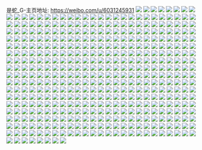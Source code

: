 是蛇_G-主页地址: https://weibo.com/u/6031245931 
![](https://wx4.sinaimg.cn/mw2000/006AauAbly1h9f43fsnpaj33402c04qq.jpg) 
![](https://wx4.sinaimg.cn/mw2000/006AauAbly1h9f43bt6o3j31sc2dshdt.jpg) 
![](https://wx4.sinaimg.cn/mw2000/006AauAbly1h9f43gujgzj32c03404qq.jpg) 
![](https://wx4.sinaimg.cn/mw2000/006AauAbly1h9f43munahj30wi1ycdrp.jpg) 
![](https://wx4.sinaimg.cn/mw2000/006AauAbly1h9f43jfzcoj31sc2dsx6p.jpg) 
![](https://wx4.sinaimg.cn/mw2000/006AauAbly1h9f43mb783j30u01hck7k.jpg) 
![](https://wx4.sinaimg.cn/mw2000/006AauAbly1h8mb0hy068j315c0svgv4.jpg) 
![](https://wx4.sinaimg.cn/mw2000/006AauAbly1h88zsf5ywbj30wi1yce81.jpg) 
![](https://wx4.sinaimg.cn/mw2000/006AauAbly1h7uph8pdx0j30wi1yctp5.jpg) 
![](https://wx4.sinaimg.cn/mw2000/006AauAbly1h7l4u8c8z1j30u01sx16m.jpg) 
![](https://wx4.sinaimg.cn/mw2000/006AauAbly1h7jqb5faobj30wi1yc1ky.jpg) 
![](https://wx4.sinaimg.cn/mw2000/006AauAbly1h7jqbmd78cj30wi1yc1ky.jpg) 
![](https://wx4.sinaimg.cn/mw2000/006AauAbly1h7jqamn33zj30wi1yc4qq.jpg) 
![](https://wx4.sinaimg.cn/mw2000/006AauAbly1h7hh1uzg5jj30u01hcth9.jpg) 
![](https://wx4.sinaimg.cn/mw2000/006AauAbly1h7dsale0pvj30wi1yc7g1.jpg) 
![](https://wx4.sinaimg.cn/mw2000/006AauAbly1h7c11wwharj31ml1x71kx.jpg) 
![](https://wx4.sinaimg.cn/mw2000/006AauAbly1h7c11zjpxsj31sc2dsnpd.jpg) 
![](https://wx4.sinaimg.cn/mw2000/006AauAbly1h7c1266araj30zk1betf2.jpg) 
![](https://wx4.sinaimg.cn/mw2000/006AauAbly1h76xgp7y1cj30hu0wggmj.jpg) 
![](https://wx4.sinaimg.cn/mw2000/006AauAbly1h76eer6gqlj30k00zk79n.jpg) 
![](https://wx4.sinaimg.cn/mw2000/006AauAbly1h76eevp27dj30ti1ghdwr.jpg) 
![](https://wx4.sinaimg.cn/mw2000/006AauAbly1h76eewarrkj30u01hcdsy.jpg) 
![](https://wx4.sinaimg.cn/mw2000/006AauAbly1h72x6lbxeaj30wi1yc1ky.jpg) 
![](https://wx4.sinaimg.cn/mw2000/006AauAbly1h72x6n5wb4j30wi1yc1ky.jpg) 
![](https://wx4.sinaimg.cn/mw2000/006AauAbly1h72x6iqtd5j30mz0evq3h.jpg) 
![](https://wx4.sinaimg.cn/mw2000/006AauAbly1h70cvv4jhdj30mr0dz443.jpg) 
![](https://wx4.sinaimg.cn/mw2000/006AauAbly1h6xpe64qb4j30wi1ycx6p.jpg) 
![](https://wx4.sinaimg.cn/mw2000/006AauAbly1h6t1rjwy5mj30zk24yhdt.jpg) 
![](https://wx4.sinaimg.cn/mw2000/006AauAbly1h6t1rkqlpxj30zk24y1kx.jpg) 
![](https://wx4.sinaimg.cn/mw2000/006AauAbly1h6s1fyek43j32c03404qq.jpg) 
![](https://wx4.sinaimg.cn/mw2000/006AauAbly1h6qokbg9swj31cx21ennj.jpg) 
![](https://wx4.sinaimg.cn/mw2000/006AauAbly1h6qok7jbvnj30wi1ycan1.jpg) 
![](https://wx4.sinaimg.cn/mw2000/006AauAbly1h6qokisz3hj31sb297b29.jpg) 
![](https://wx4.sinaimg.cn/mw2000/006AauAbly1h6qokjlkdtj314n1e0dvl.jpg) 
![](https://wx4.sinaimg.cn/mw2000/006AauAbly1h6jb1vhpf2j31sb23tb29.jpg) 
![](https://wx4.sinaimg.cn/mw2000/006AauAbly1h6jb1yt9qlj31s71k2x56.jpg) 
![](https://wx4.sinaimg.cn/mw2000/006AauAbly1h6jb24lrxqj313u0tutb5.jpg) 
![](https://wx4.sinaimg.cn/mw2000/006AauAbly1h6jb26capqj30u00u03zc.jpg) 
![](https://wx4.sinaimg.cn/mw2000/006AauAbly1h6hfqr3jxej32c0340e83.jpg) 
![](https://wx4.sinaimg.cn/mw2000/006AauAbly1h6fy24inmaj30qi1lzgsa.jpg) 
![](https://wx4.sinaimg.cn/mw2000/006AauAbly1h6fy25ss5oj30qk1eitg1.jpg) 
![](https://wx4.sinaimg.cn/mw2000/006AauAbly1h6fy2718bhj30qd1m63zn.jpg) 
![](https://wx4.sinaimg.cn/mw2000/006AauAbly1h6fy284vvqj30p214zabd.jpg) 
![](https://wx4.sinaimg.cn/mw2000/006AauAbly1h6cdwlv4yaj32d81qnkjl.jpg) 
![](https://wx4.sinaimg.cn/mw2000/006AauAbly1h6b53g7ahpj31t22zbnpd.jpg) 
![](https://wx4.sinaimg.cn/mw2000/006AauAbly1h6b53nogd0j31vg31jhdt.jpg) 
![](https://wx4.sinaimg.cn/mw2000/006AauAbly1h6ahf8xkcxj31cb1k2k96.jpg) 
![](https://wx4.sinaimg.cn/mw2000/006AauAbly1h6ahfafzlyj32c0340x6p.jpg) 
![](https://wx4.sinaimg.cn/mw2000/006AauAbly1h6ahfbpihej30wi1ycjso.jpg) 
![](https://wx4.sinaimg.cn/mw2000/006AauAbly1h6ahfctdfvj30wi1yc400.jpg) 
![](https://wx4.sinaimg.cn/mw2000/006AauAbly1h6ahfg47qdj30wi1ychc1.jpg) 
![](https://wx4.sinaimg.cn/mw2000/006AauAbly1h6ahfdqcz2j32ap33zhdt.jpg) 
![](https://wx4.sinaimg.cn/mw2000/006AauAbly1h65wqgrh9lj32bx32pnpd.jpg) 
![](https://wx4.sinaimg.cn/mw2000/006AauAbly1h63zq4hmpzj32c03407wi.jpg) 
![](https://wx4.sinaimg.cn/mw2000/006AauAbly1h63zq54oykj30tm1am78n.jpg) 
![](https://wx4.sinaimg.cn/mw2000/006AauAbly1h63zq5daylj30gs0ny77d.jpg) 
![](https://wx4.sinaimg.cn/mw2000/006AauAbly1h632sbxqmhj32c03401kz.jpg) 
![](https://wx4.sinaimg.cn/mw2000/006AauAbly1h632scqg0tj30wi1ycn2f.jpg) 
![](https://wx4.sinaimg.cn/mw2000/006AauAbly1h62crp0473j30wi1k8qkl.jpg) 
![](https://wx4.sinaimg.cn/mw2000/006AauAbly1h62crocucgj30wi1ihh1i.jpg) 
![](https://wx4.sinaimg.cn/mw2000/006AauAbly1h62crpgh5aj30wh1gkk78.jpg) 
![](https://wx4.sinaimg.cn/mw2000/006AauAbly1h5snse8qa8j30tz0qdgnq.jpg) 
![](https://wx4.sinaimg.cn/mw2000/006AauAbly1h5snsj0oulj30tu13uaff.jpg) 
![](https://wx4.sinaimg.cn/mw2000/006AauAbly1h5snsmopotj32c0340b2a.jpg) 
![](https://wx4.sinaimg.cn/mw2000/006AauAbly1h5nztvurm2j31yc0winpd.jpg) 
![](https://wx4.sinaimg.cn/mw2000/006AauAbly1h5mos43divj31sx0u07mn.jpg) 
![](https://wx4.sinaimg.cn/mw2000/006AauAbly1h5lrit9bx8j32c0340x6q.jpg) 
![](https://wx4.sinaimg.cn/mw2000/006AauAbly1h5lpr8oaylj328h2vqnpd.jpg) 
![](https://wx4.sinaimg.cn/mw2000/006AauAbly1h5jbbzkcu0j30wi1ycat4.jpg) 
![](https://wx4.sinaimg.cn/mw2000/006AauAbly1h5iad3pkh8j30iv0o1jwf.jpg) 
![](https://wx4.sinaimg.cn/mw2000/006AauAbly1h5iad1ikzlj31f90suwq4.jpg) 
![](https://wx4.sinaimg.cn/mw2000/006AauAbly1h5iad4gxbqj30tj16c188.jpg) 
![](https://wx4.sinaimg.cn/mw2000/006AauAbly1h5iad4pj5mj30wi0witcd.jpg) 
![](https://wx4.sinaimg.cn/mw2000/006AauAbly1h5iad59m7hj30px0sjtif.jpg) 
![](https://wx4.sinaimg.cn/mw2000/006AauAbly1h5i7fc0sghj30u01sx4gt.jpg) 
![](https://wx4.sinaimg.cn/mw2000/006AauAbly1h5i7dtodsbj30wi1yc4qq.jpg) 
![](https://wx4.sinaimg.cn/mw2000/006AauAbly1h5fqopfifjj32801o0qv5.jpg) 
![](https://wx4.sinaimg.cn/mw2000/006AauAbly1h5fqozie3bj33402c0hdu.jpg) 
![](https://wx4.sinaimg.cn/mw2000/006AauAbly1h5fqp0gcjej33402c0hdt.jpg) 
![](https://wx4.sinaimg.cn/mw2000/006AauAbly1h54o3rhy2zj30wi1ycu0x.jpg) 
![](https://wx4.sinaimg.cn/mw2000/006AauAbly1h54o4g2yzxj30wi1ycnpd.jpg) 
![](https://wx4.sinaimg.cn/mw2000/006AauAbly1h54o4hmv0rj30wi1ycnpd.jpg) 
![](https://wx4.sinaimg.cn/mw2000/006AauAbly1h54o55a6uwj30wi1ycx6p.jpg) 
![](https://wx4.sinaimg.cn/mw2000/006AauAbly1h4zr20t4eaj30tu0mpals.jpg) 
![](https://wx4.sinaimg.cn/mw2000/006AauAbly1h4zr20dk3sj30tj12oqil.jpg) 
![](https://wx4.sinaimg.cn/mw2000/006AauAbly1h4xein1dw2j30wi1ycqv5.jpg) 
![](https://wx4.sinaimg.cn/mw2000/006AauAbly1h4v2f5qlydj33402c0kjo.jpg) 
![](https://wx4.sinaimg.cn/mw2000/006AauAbly1h4v2f6tktvj32c03401ky.jpg) 
![](https://wx4.sinaimg.cn/mw2000/006AauAbly1h4v2f4eb66j32c034hqv6.jpg) 
![](https://wx4.sinaimg.cn/mw2000/006AauAbly1h4v2f7s3w1j326j2rnqv5.jpg) 
![](https://wx4.sinaimg.cn/mw2000/006AauAbly1h4v2f8ej6uj32c0340x6p.jpg) 
![](https://wx4.sinaimg.cn/mw2000/006AauAbly1h4v2fa3fwlj32c0340e82.jpg) 
![](https://wx4.sinaimg.cn/mw2000/006AauAbly1h4v2fbe6fmj30wi1l1h9o.jpg) 
![](https://wx4.sinaimg.cn/mw2000/006AauAbly1h4v2f995ooj31y32ikqv5.jpg) 
![](https://wx4.sinaimg.cn/mw2000/006AauAbly1h4v2fc2851j30wi1la1g0.jpg) 
![](https://wx4.sinaimg.cn/mw2000/006AauAbly1h4tw7q5q2yj33402c0tv5.jpg) 
![](https://wx4.sinaimg.cn/mw2000/006AauAbly1h4tw7qy99dj33402c0hdt.jpg) 
![](https://wx4.sinaimg.cn/mw2000/006AauAbly1h4tpmds1qmj30to08ita7.jpg) 
![](https://wx4.sinaimg.cn/mw2000/006AauAbly1h4tpmdxzaej30u01sxwhf.jpg) 
![](https://wx4.sinaimg.cn/mw2000/006AauAbly1h4tc4ykjjjj30m80qlta9.jpg) 
![](https://wx4.sinaimg.cn/mw2000/006AauAbly1h4tc4yyn4vj31rn2s97wh.jpg) 
![](https://wx4.sinaimg.cn/mw2000/006AauAbly1h4tc4xzk28j31ql1hrkhw.jpg) 
![](https://wx4.sinaimg.cn/mw2000/006AauAbly1h4sb9x3noij30u01hc48o.jpg) 
![](https://wx4.sinaimg.cn/mw2000/006AauAbly1h4s36ggczlj33402c0u0y.jpg) 
![](https://wx4.sinaimg.cn/mw2000/006AauAbly1h4s36dhy6aj30hs0so79b.jpg) 
![](https://wx4.sinaimg.cn/mw2000/006AauAbly1h4qz7fztzzj30u0140122.jpg) 
![](https://wx4.sinaimg.cn/mw2000/006AauAbly1h4qz7gd8zvj31be0zkwqt.jpg) 
![](https://wx4.sinaimg.cn/mw2000/006AauAbly1h4qda7hi2rj32nx29f1ky.jpg) 
![](https://wx4.sinaimg.cn/mw2000/006AauAbly1h4qda6wbdij31my2oh4qq.jpg) 
![](https://wx4.sinaimg.cn/mw2000/006AauAbly1h4qda8f40ej32nr23qx6p.jpg) 
![](https://wx4.sinaimg.cn/mw2000/006AauAbly1h4qdaqqexwj32072l8hdv.jpg) 
![](https://wx4.sinaimg.cn/mw2000/006AauAbly1h4qdarurspj31sc2dsnpd.jpg) 
![](https://wx4.sinaimg.cn/mw2000/006AauAbly1h4o9mrvxdjj30tx0kztes.jpg) 
![](https://wx4.sinaimg.cn/mw2000/006AauAbly1h4o9mrhegbj30tj1l4keq.jpg) 
![](https://wx4.sinaimg.cn/mw2000/006AauAbly1h4o9mse33kj30tu1lf7rz.jpg) 
![](https://wx4.sinaimg.cn/mw2000/006AauAbly1h4o9mt5f8lj30tw16i1c1.jpg) 
![](https://wx4.sinaimg.cn/mw2000/006AauAbly1h4o9mtpewbj30u00rb7hg.jpg) 
![](https://wx4.sinaimg.cn/mw2000/006AauAbly1h4o8s75lxjj30v00sfk22.jpg) 
![](https://wx4.sinaimg.cn/mw2000/006AauAbly1h4o4mbgmmkj33402c07wi.jpg) 
![](https://wx4.sinaimg.cn/mw2000/006AauAbly1h4o4mce57yj33402c0x6p.jpg) 
![](https://wx4.sinaimg.cn/mw2000/006AauAbly1h4o4mk2rdrj30wi1yc4qp.jpg) 
![](https://wx4.sinaimg.cn/mw2000/006AauAbly1h4o4mlm11yj30u01hcn9a.jpg) 
![](https://wx4.sinaimg.cn/mw2000/006AauAbly1h4o4mlertwj30u01hcncf.jpg) 
![](https://wx4.sinaimg.cn/mw2000/006AauAbly1h4o4mlu43kj30u01hck38.jpg) 
![](https://wx4.sinaimg.cn/mw2000/006AauAbly1h4lkvtfi9lj30wi1yc4qp.jpg) 
![](https://wx4.sinaimg.cn/mw2000/006AauAbly1h4lab3h9oqj30wi1ycqv5.jpg) 
![](https://wx4.sinaimg.cn/mw2000/006AauAbly1h4kq6ceiz8j30tj10r4dk.jpg) 
![](https://wx4.sinaimg.cn/mw2000/006AauAbly1h4knknqu53j30wi0q0q9u.jpg) 
![](https://wx4.sinaimg.cn/mw2000/006AauAbly1h4knkn7r53j30wi1yc7vu.jpg) 
![](https://wx4.sinaimg.cn/mw2000/006AauAbly1h4hz2zwsgmj30wi1ycx6p.jpg) 
![](https://wx4.sinaimg.cn/mw2000/006AauAbly1h4hz315g6xj30wi1ycx6p.jpg) 
![](https://wx4.sinaimg.cn/mw2000/006AauAbly1h4gpm8ygm0j32c0340qv6.jpg) 
![](https://wx4.sinaimg.cn/mw2000/006AauAbly1h4fuof9dbdj31hl147gzw.jpg) 
![](https://wx4.sinaimg.cn/mw2000/006AauAbly1h4fuoh0hp8j32c0340e82.jpg) 
![](https://wx4.sinaimg.cn/mw2000/006AauAbly1h4fuoilwzuj32c0340e82.jpg) 
![](https://wx4.sinaimg.cn/mw2000/006AauAbly1h4fuofm3duj30zk0zkqfx.jpg) 
![](https://wx4.sinaimg.cn/mw2000/006AauAbly1h4fjltol6fj30zk0k07be.jpg) 
![](https://wx4.sinaimg.cn/mw2000/006AauAbly1h4fjlqa54zj33402c0kjl.jpg) 
![](https://wx4.sinaimg.cn/mw2000/006AauAbly1h4fjlz531rj31hc0u04jo.jpg) 
![](https://wx4.sinaimg.cn/mw2000/006AauAbly1h4dkpr63wdj30k00zkn57.jpg) 
![](https://wx4.sinaimg.cn/mw2000/006AauAbly1h4cfd3ko9jj30mi0ra78u.jpg) 
![](https://wx4.sinaimg.cn/mw2000/006AauAbly1h4cfd1z7xyj30zs1c47gy.jpg) 
![](https://wx4.sinaimg.cn/mw2000/006AauAbly1h4ab7xz20zj32c03401ky.jpg) 
![](https://wx4.sinaimg.cn/mw2000/006AauAbly1h4ab7zc267j30wi1ych13.jpg) 
![](https://wx4.sinaimg.cn/mw2000/006AauAbly1h4ab7wiufyj32c0340kjm.jpg) 
![](https://wx4.sinaimg.cn/mw2000/006AauAbly1h4ab80cpw1j32c03401ky.jpg) 
![](https://wx4.sinaimg.cn/mw2000/006AauAbly1h4ab84z6bij33402c0qv5.jpg) 
![](https://wx4.sinaimg.cn/mw2000/006AauAbly1h491gks9g8j32c0340npg.jpg) 
![](https://wx4.sinaimg.cn/mw2000/006AauAbly1h491gckialj32c0340e81.jpg) 
![](https://wx4.sinaimg.cn/mw2000/006AauAbly1h491gsfsnyj31x12mzb2a.jpg) 
![](https://wx4.sinaimg.cn/mw2000/006AauAbly1h491glwbumj32ax32s7wi.jpg) 
![](https://wx4.sinaimg.cn/mw2000/006AauAbly1h491h51omnj33402bv7wj.jpg) 
![](https://wx4.sinaimg.cn/mw2000/006AauAbly1h491go1g0cj32c03401kz.jpg) 
![](https://wx4.sinaimg.cn/mw2000/006AauAbly1h491gdc9s1j30ts0gp79n.jpg) 
![](https://wx4.sinaimg.cn/mw2000/006AauAbly1h491gbqtx5j31o0280e81.jpg) 
![](https://wx4.sinaimg.cn/mw2000/006AauAbly1h491gtsa9tj32c0340kjl.jpg) 
![](https://wx4.sinaimg.cn/mw2000/006AauAbly1h491gmrcvej31sc2ds7wh.jpg) 
![](https://wx4.sinaimg.cn/mw2000/006AauAbly1h491h088snj31o02801ky.jpg) 
![](https://wx4.sinaimg.cn/mw2000/006AauAbly1h491h28g0vj31o0280npe.jpg) 
![](https://wx4.sinaimg.cn/mw2000/006AauAbly1h46ssxhlymj30v71vj418.jpg) 
![](https://wx4.sinaimg.cn/mw2000/006AauAbly1h439frulj3j31sc2dsx6p.jpg) 
![](https://wx4.sinaimg.cn/mw2000/006AauAbly1h3z1dtyfdkj30tu0uhjwn.jpg) 
![](https://wx4.sinaimg.cn/mw2000/006AauAbly1h3yuiblc2qj30zk1c2gzn.jpg) 
![](https://wx4.sinaimg.cn/mw2000/006AauAbly1h3yuiazghuj31xf2q0kjm.jpg) 
![](https://wx4.sinaimg.cn/mw2000/006AauAbly1h3yuic22f7j30zk1be4db.jpg) 
![](https://wx4.sinaimg.cn/mw2000/006AauAbly1h3yuifm3x9j31o0280kjl.jpg) 
![](https://wx4.sinaimg.cn/mw2000/006AauAbly1h3yuicgbo3j30sq17mdqt.jpg) 
![](https://wx4.sinaimg.cn/mw2000/006AauAbly1h3yuidfvhjj30pi0vv11o.jpg) 
![](https://wx4.sinaimg.cn/mw2000/006AauAbly1h3yuid2n0zj32801o0u0x.jpg) 
![](https://wx4.sinaimg.cn/mw2000/006AauAbly1h3yuig89oxj31o0280kjl.jpg) 
![](https://wx4.sinaimg.cn/mw2000/006AauAbly1h3yuieqjq8j31o0280x6p.jpg) 
![](https://wx4.sinaimg.cn/mw2000/006AauAbly1h3oojqx8kyj30u012xqe1.jpg) 
![](https://wx4.sinaimg.cn/mw2000/006AauAbly1h3n6xqytsbj32c03407wh.jpg) 
![](https://wx4.sinaimg.cn/mw2000/006AauAbly1h3n6xscohjj30jt0tpaga.jpg) 
![](https://wx4.sinaimg.cn/mw2000/006AauAbly1h3jg0xnlznj30wi1ycqix.jpg) 
![](https://wx4.sinaimg.cn/mw2000/006AauAbly1h3jg17tekxj30wi1ycnpd.jpg) 
![](https://wx4.sinaimg.cn/mw2000/006AauAbly1h3dwxi2i4cj30t81fqdyy.jpg) 
![](https://wx4.sinaimg.cn/mw2000/006AauAbly1h3dwxihtb3j30n90x3439.jpg) 
![](https://wx4.sinaimg.cn/mw2000/006AauAbly1h3dwxful9uj30mf0qw477.jpg) 
![](https://wx4.sinaimg.cn/mw2000/006AauAbly1h2yz54qll3j31o0280e82.jpg) 
![](https://wx4.sinaimg.cn/mw2000/006AauAbly1h2tsndm0a6j31yc0wib29.jpg) 
![](https://wx4.sinaimg.cn/mw2000/006AauAbly1h2tsnwfcqpj31yc0wi4qp.jpg) 
![](https://wx4.sinaimg.cn/mw2000/006AauAbly1h2tsnxgmk0j310b0fuq9u.jpg) 
![](https://wx4.sinaimg.cn/mw2000/006AauAbly1h29ml1i2yaj30mi0u042m.jpg) 
![](https://wx4.sinaimg.cn/mw2000/006AauAbly1h29ml0ydvhj32801o04qp.jpg) 
![](https://wx4.sinaimg.cn/mw2000/006AauAbly1h29mohcri0j30ph0zg7d6.jpg) 
![](https://wx4.sinaimg.cn/mw2000/006AauAbly1h29mogn9xsj31o02801kx.jpg) 
![](https://wx4.sinaimg.cn/mw2000/006AauAbly1h25e5ra1aij31kw2dchdt.jpg) 
![](https://wx4.sinaimg.cn/mw2000/006AauAbly1h25e5ps9tdj31kw2dce81.jpg) 
![](https://wx4.sinaimg.cn/mw2000/006AauAbly1h25e6dx6rnj32dc1kwe81.jpg) 
![](https://wx4.sinaimg.cn/mw2000/006AauAbly1h1n6whj9nyj30wi0len69.jpg) 
![](https://wx4.sinaimg.cn/mw2000/006AauAbly1h1n6wgu6sjj322o3404qr.jpg) 
![](https://wx4.sinaimg.cn/mw2000/006AauAbly1h1n6w7r49lj30wi0lrjze.jpg) 
![](https://wx4.sinaimg.cn/mw2000/006AauAbly1h1n6wr3bqdj334022o4qr.jpg) 
![](https://wx4.sinaimg.cn/mw2000/006AauAbly1h1n6xjllxgj334022oe82.jpg) 
![](https://wx4.sinaimg.cn/mw2000/006AauAbly1h1n6xcnpt3j334022ob2b.jpg) 
![](https://wx4.sinaimg.cn/mw2000/006AauAbly1h1n6xs8cuxj322o340x6q.jpg) 
![](https://wx4.sinaimg.cn/mw2000/006AauAbly1h1n6x3di2tj334022o1l0.jpg) 
![](https://wx4.sinaimg.cn/mw2000/006AauAbly1h1n6wigulbj30wi0ly7eb.jpg) 
![](https://wx4.sinaimg.cn/mw2000/006AauAbly1h18ch36k75j33402c0qv6.jpg) 
![](https://wx4.sinaimg.cn/mw2000/006AauAbly1h18chapswyj33402c0qv6.jpg) 
![](https://wx4.sinaimg.cn/mw2000/006AauAbly1h18chfmz0lj33402c0kjm.jpg) 
![](https://wx4.sinaimg.cn/mw2000/006AauAbly1h18cgxf6xnj33402c01kz.jpg) 
![](https://wx4.sinaimg.cn/mw2000/006AauAbly1h18cibgvf9j32c0340kjm.jpg) 
![](https://wx4.sinaimg.cn/mw2000/006AauAbly1h18chxtjvbj33402c0npe.jpg) 
![](https://wx4.sinaimg.cn/mw2000/006AauAbly1h18chrqdixj32c0340npe.jpg) 
![](https://wx4.sinaimg.cn/mw2000/006AauAbly1h18chm5y8mj33402c0npe.jpg) 
![](https://wx4.sinaimg.cn/mw2000/006AauAbly1h18ci5g66xj33402c0b2b.jpg) 
![](https://wx4.sinaimg.cn/mw2000/006AauAbly1h12nv1crwbj30tw0o1q9z.jpg) 
![](https://wx4.sinaimg.cn/mw2000/006AauAbly1h11itd6vnyj33402c0qv6.jpg) 
![](https://wx4.sinaimg.cn/mw2000/006AauAbly1h11iteqoi2j33402c0kjm.jpg) 
![](https://wx4.sinaimg.cn/mw2000/006AauAbly1h10xlu4sx3j30u01hcans.jpg) 
![](https://wx4.sinaimg.cn/mw2000/006AauAbly1h0v73cykh7j31o0280npd.jpg) 
![](https://wx4.sinaimg.cn/mw2000/006AauAbly1h0v73f0pq0j31o0280npd.jpg) 
![](https://wx4.sinaimg.cn/mw2000/006AauAbly1h0v73dqrt9j31o0280hdt.jpg) 
![](https://wx4.sinaimg.cn/mw2000/006AauAbly1h0v73fwwv3j31o02804qq.jpg) 
![](https://wx4.sinaimg.cn/mw2000/006AauAbly1h0v73gvpzlj31o02801ky.jpg) 
![](https://wx4.sinaimg.cn/mw2000/006AauAbly1h0v73hwjykj31o02804qq.jpg) 
![](https://wx4.sinaimg.cn/mw2000/006AauAbly1h0tg73fltij31sc2ds4qq.jpg) 
![](https://wx4.sinaimg.cn/mw2000/006AauAbly1h0tg6ssyqrj32c0340e81.jpg) 
![](https://wx4.sinaimg.cn/mw2000/006AauAbly1h0tg66113vj33402c0b2b.jpg) 
![](https://wx4.sinaimg.cn/mw2000/006AauAbly1h0tg6w9us3j32yh29o1ky.jpg) 
![](https://wx4.sinaimg.cn/mw2000/006AauAbly1h0tg700yzwj32c03401ky.jpg) 
![](https://wx4.sinaimg.cn/mw2000/006AauAbly1h0tg60kxs5j32c03404qq.jpg) 
![](https://wx4.sinaimg.cn/mw2000/006AauAbly1h0tg74kfucj31hc0u0dpq.jpg) 
![](https://wx4.sinaimg.cn/mw2000/006AauAbly1h0psp23cffj30u0140ahp.jpg) 
![](https://wx4.sinaimg.cn/mw2000/006AauAbly1h0psp452hjj30u0140n5s.jpg) 
![](https://wx4.sinaimg.cn/mw2000/006AauAbly1h0psp2qnb4j313u0tu0yl.jpg) 
![](https://wx4.sinaimg.cn/mw2000/006AauAbly1h0psp4ubv6j30mi0u0wh8.jpg) 
![](https://wx4.sinaimg.cn/mw2000/006AauAbly1h0pspjo206j30u0140td8.jpg) 
![](https://wx4.sinaimg.cn/mw2000/006AauAbly1h0ine6gsx8j30u01sy0vz.jpg) 
![](https://wx4.sinaimg.cn/mw2000/006AauAbly1h0ine3vgdrj30u01sygpx.jpg) 
![](https://wx4.sinaimg.cn/mw2000/006AauAbly1h0goatuj0oj30u0140al7.jpg) 
![](https://wx4.sinaimg.cn/mw2000/006AauAbly1h0goax9yuwj30sx0vpdr5.jpg) 
![](https://wx4.sinaimg.cn/mw2000/006AauAbly1h0goassqoaj30jo0qs0wm.jpg) 
![](https://wx4.sinaimg.cn/mw2000/006AauAbly1h0goaxkqyfj30ay0keaav.jpg) 
![](https://wx4.sinaimg.cn/mw2000/006AauAbly1h0goau7jdvj30u014vaf3.jpg) 
![](https://wx4.sinaimg.cn/mw2000/006AauAbly1h0fgtmge17j30u01syq75.jpg) 
![](https://wx4.sinaimg.cn/mw2000/006AauAbly1h0eewc98bpj30u01sy78m.jpg) 
![](https://wx4.sinaimg.cn/mw2000/006AauAbly1h0eewkxb5qj30u0140te2.jpg) 
![](https://wx4.sinaimg.cn/mw2000/006AauAbly1h0d39fzaezj30u01sydjt.jpg) 
![](https://wx4.sinaimg.cn/mw2000/006AauAbly1h0c6nfhimzj30u01sytft.jpg) 
![](https://wx4.sinaimg.cn/mw2000/006AauAbly1h04s9pa2fqj31270u04bt.jpg) 
![](https://wx4.sinaimg.cn/mw2000/006AauAbly1h04s9pn57oj30u0140dkr.jpg) 
![](https://wx4.sinaimg.cn/mw2000/006AauAbly1h04s9nskcmj313r0u0tmq.jpg) 
![](https://wx4.sinaimg.cn/mw2000/006AauAbly1gzreotnoqmj30bm09hmxk.jpg) 
![](https://wx4.sinaimg.cn/mw2000/006AauAbly1gzreouxhe1j30u01sxaex.jpg) 
![](https://wx4.sinaimg.cn/mw2000/006AauAbly1gzreottp3xj30cq09pjrw.jpg) 
![](https://wx4.sinaimg.cn/mw2000/006AauAbly1gznpl2u8g4j30u01sx43y.jpg) 
![](https://wx4.sinaimg.cn/mw2000/006AauAbly1gzm5us1nlij30u01sxdl6.jpg) 
![](https://wx4.sinaimg.cn/mw2000/006AauAbly1gzm5uswpnzj30u01sx44p.jpg) 
![](https://wx4.sinaimg.cn/mw2000/006AauAbly1gyw40urly9j31f12ip1kx.jpg) 
![](https://wx4.sinaimg.cn/mw2000/006AauAbly1gyw414f67wj32ip1f1e50.jpg) 
![](https://wx4.sinaimg.cn/mw2000/006AauAbly1gyw40xnixvj31f12ip1kx.jpg) 
![](https://wx4.sinaimg.cn/mw2000/006AauAbly1gyw410r0rzj31f12dr4qp.jpg) 
![](https://wx4.sinaimg.cn/mw2000/006AauAbly1gyw414v12rj31400u07a6.jpg) 
![](https://wx4.sinaimg.cn/mw2000/006AauAbly1gyw412nha8j31al296hbc.jpg) 
![](https://wx4.sinaimg.cn/mw2000/006AauAbly1gye49gqi2jj30m013e10b.jpg) 
![](https://wx4.sinaimg.cn/mw2000/006AauAbly1gye49ueb3qj32bf35rhdv.jpg) 
![](https://wx4.sinaimg.cn/mw2000/006AauAbly1gx8y488wp6j30nj10sdiy.jpg) 
![](https://wx4.sinaimg.cn/mw2000/006AauAbly1gx8y4aci00j30u0140q4o.jpg) 
![](https://wx4.sinaimg.cn/mw2000/006AauAbly1gx8y4gsqetj31400u0gr4.jpg) 
![](https://wx4.sinaimg.cn/mw2000/006AauAbly1gx8y4ewmy4j30u01407ab.jpg) 
![](https://wx4.sinaimg.cn/mw2000/006AauAbly1gx8y4bjqkvj30o91hc0wz.jpg) 
![](https://wx4.sinaimg.cn/mw2000/006AauAbly1gx8y4drqj4j30u013zwid.jpg) 
![](https://wx4.sinaimg.cn/mw2000/006AauAbly1gx8y4fxoqwj30u0140grg.jpg) 
![](https://wx4.sinaimg.cn/mw2000/006AauAbly1gx8y4d0xtlj31hc0oxn42.jpg) 
![](https://wx4.sinaimg.cn/mw2000/006AauAbly1gx8y4hajyej30oy1hcn15.jpg) 
![](https://wx4.sinaimg.cn/mw2000/006AauAbly1gx1jx6omlfj314t0u0tbz.jpg) 
![](https://wx4.sinaimg.cn/mw2000/006AauAbly1gx1jx8crigj30u0140td0.jpg) 
![](https://wx4.sinaimg.cn/mw2000/006AauAbly1gx1jx798hnj315t0u041t.jpg) 
![](https://wx4.sinaimg.cn/mw2000/006AauAbly1gx1jx93duxj30u01400yh.jpg) 
![](https://wx4.sinaimg.cn/mw2000/006AauAbly1gx1jxbjp8kj30u0140jvx.jpg) 
![](https://wx4.sinaimg.cn/mw2000/006AauAbly1gx1jxatph5j30u014047y.jpg) 
![](https://wx4.sinaimg.cn/mw2000/006AauAbly1gx1jxccpt2j30u0140tgf.jpg) 
![](https://wx4.sinaimg.cn/mw2000/006AauAbly1gx1jxd00gej31400u0aed.jpg) 
![](https://wx4.sinaimg.cn/mw2000/006AauAbly1gx1jxdnvguj30u0140wj2.jpg) 
![](https://wx4.sinaimg.cn/mw2000/006AauAbly1gx1jxecx5zj30u0140wkw.jpg) 
![](https://wx4.sinaimg.cn/mw2000/006AauAbly1gx1jxfkkxhj30u0140791.jpg) 
![](https://wx4.sinaimg.cn/mw2000/006AauAbly1gwpk9aapyzj30oy1hcaea.jpg) 
![](https://wx4.sinaimg.cn/mw2000/006AauAbly1gwpk98z6thj30u00jo78u.jpg) 
![](https://wx4.sinaimg.cn/mw2000/006AauAbly1gwpk99m3gyj30u014042w.jpg) 
![](https://wx4.sinaimg.cn/mw2000/006AauAbly1gwf0le382rj30up0u0q7z.jpg) 
![](https://wx4.sinaimg.cn/mw2000/006AauAbly1gwf0labq4wj30w70u0n1b.jpg) 
![](https://wx4.sinaimg.cn/mw2000/006AauAbly1gwf0ldaed6j313v0u077w.jpg) 
![](https://wx4.sinaimg.cn/mw2000/006AauAbly1gwf0lguwpoj30wj0u0jwx.jpg) 
![](https://wx4.sinaimg.cn/mw2000/006AauAbly1gvveoel71tj30zk0k0jue.jpg) 
![](https://wx4.sinaimg.cn/mw2000/006AauAbly1gvveoftqnej30zk0k0jvl.jpg) 
![](https://wx4.sinaimg.cn/mw2000/006AauAbly1gvv7xp8tvfj30u01s8afu.jpg) 
![](https://wx4.sinaimg.cn/mw2000/006AauAbly1gvv7xq2mgkj30u01s8wjy.jpg) 
![](https://wx4.sinaimg.cn/mw2000/006AauAbly1gvltfy1q9hj60ll0lkjt502.jpg) 
![](https://wx4.sinaimg.cn/mw2000/006AauAbly1gv3l325w2uj61400u0q6v02.jpg) 
![](https://wx4.sinaimg.cn/mw2000/006AauAbly1gv3l30bfvfj61400u0dr902.jpg) 
![](https://wx4.sinaimg.cn/mw2000/006AauAbly1guytbwm506j60u00u0acj02.jpg) 
![](https://wx4.sinaimg.cn/mw2000/006AauAbly1guytbyvvn4j60u00u0tck02.jpg) 
![](https://wx4.sinaimg.cn/mw2000/006AauAbly1guytbxs8j6j60u00u0tes02.jpg) 
![](https://wx4.sinaimg.cn/mw2000/006AauAbly1guogoey99oj60va0u0q5w02.jpg) 
![](https://wx4.sinaimg.cn/mw2000/006AauAbly1guogoz780uj60u0140n4d02.jpg) 
![](https://wx4.sinaimg.cn/mw2000/006AauAbly1guogoxsmt6j61400u0q7o02.jpg) 
![](https://wx4.sinaimg.cn/mw2000/006AauAbly1guogowl5lbj61400u014j02.jpg) 
![](https://wx4.sinaimg.cn/mw2000/006AauAbly1guogohc0qdj60yh0oxtf802.jpg) 
![](https://wx4.sinaimg.cn/mw2000/006AauAbly1guogorzmbij60u0140k3s02.jpg) 
![](https://wx4.sinaimg.cn/mw2000/006AauAbly1guogomyzvej60u0140td402.jpg) 
![](https://wx4.sinaimg.cn/mw2000/006AauAbly1guogol9fhij61740u044902.jpg) 
![](https://wx4.sinaimg.cn/mw2000/006AauAbly1guogojr1q7j61400u0q9602.jpg) 
![](https://wx4.sinaimg.cn/mw2000/006AauAbly1gucrhgv6cfj60u0140agw02.jpg) 
![](https://wx4.sinaimg.cn/mw2000/006AauAbly1grq987rt7nj30u0140n34.jpg) 
![](https://wx4.sinaimg.cn/mw2000/006AauAbly1grq98i9jwjj30ox1hc77h.jpg) 
![](https://wx4.sinaimg.cn/mw2000/006AauAbly1grq98a3zdgj30u0140jw3.jpg) 
![](https://wx4.sinaimg.cn/mw2000/006AauAbly1grq98g9gyyj31400u040w.jpg) 
![](https://wx4.sinaimg.cn/mw2000/006AauAbly1grq98mpucnj30ox1dtgom.jpg) 
![](https://wx4.sinaimg.cn/mw2000/006AauAbly1grq98eg98qj30u01400vc.jpg) 
![](https://wx4.sinaimg.cn/mw2000/006AauAbly1grq98q2o4yj30u014079l.jpg) 
![](https://wx4.sinaimg.cn/mw2000/006AauAbly1grq98okpk2j60oy1hcgrn02.jpg) 
![](https://wx4.sinaimg.cn/mw2000/006AauAbly1grq98sjfk5j30u014079l.jpg) 
![](https://wx4.sinaimg.cn/mw2000/006AauAbly1gqfctkq0oaj31400u00ze.jpg) 
![](https://wx4.sinaimg.cn/mw2000/006AauAbly1gqfcthf53vj30lb16gads.jpg) 
![](https://wx4.sinaimg.cn/mw2000/006AauAbly1gqfcti0493j30oy1hcgsa.jpg) 
![](https://wx4.sinaimg.cn/mw2000/006AauAbly1gqfctj6d2jj31400u0dl8.jpg) 
![](https://wx4.sinaimg.cn/mw2000/006AauAbly1gqfctgd0buj30ox1gsgs4.jpg) 
![](https://wx4.sinaimg.cn/mw2000/006AauAbly1gqfctk4a5xj31400u0dla.jpg) 
![](https://wx4.sinaimg.cn/mw2000/006AauAbgy1gm3xa7ai4ej32ds1scnpi.jpg) 
![](https://wx4.sinaimg.cn/mw2000/006AauAbgy1gm3xa1tg4lj316o1kw4qq.jpg) 
![](https://wx4.sinaimg.cn/mw2000/006AauAbgy1gm3xa3x2otj31kw1kw7wi.jpg) 
![](https://wx4.sinaimg.cn/mw2000/006AauAbgy1gm3xabs432j32ds1scx6u.jpg) 
![](https://wx4.sinaimg.cn/mw2000/006AauAbly1gm0fyk37b2j31oh2ionpe.jpg) 
![](https://wx4.sinaimg.cn/mw2000/006AauAbly1gm0fzbarzej31og2ioqv7.jpg) 
![](https://wx4.sinaimg.cn/mw2000/006AauAbly1gm0fyylws2j319a2iox6q.jpg) 
![](https://wx4.sinaimg.cn/mw2000/006AauAbly1gm0fyvheulj31og2iou0z.jpg) 
![](https://wx4.sinaimg.cn/mw2000/006AauAbly1gm0fz6r0dvj322g2ioe85.jpg) 
![](https://wx4.sinaimg.cn/mw2000/006AauAbly1gm0fz1mv3rj31s32iohdv.jpg) 
![](https://wx4.sinaimg.cn/mw2000/006AauAbly1gm0fyn59qdj31ag2iokjm.jpg) 
![](https://wx4.sinaimg.cn/mw2000/006AauAbly1gm0fzg8qhuj31og2io4qs.jpg) 
![](https://wx4.sinaimg.cn/mw2000/006AauAbly1gm0fyqnbyfj317i2ioe83.jpg) 
![](https://wx4.sinaimg.cn/mw2000/006AauAbly1glq42d4jadj305i055t8n.jpg) 
![](https://wx4.sinaimg.cn/mw2000/006AauAbly1glq42dkyc0j301w01wa9u.jpg) 
![](https://wx4.sinaimg.cn/mw2000/006AauAbly1gli1dpvl9jj30u043j7ku.jpg) 
![](https://wx4.sinaimg.cn/mw2000/006AauAbly1gli1ejiemzj30u05loaxj.jpg) 
![](https://wx4.sinaimg.cn/mw2000/006AauAbly1gli1em4j5vj30u034iqbr.jpg) 
![](https://wx4.sinaimg.cn/mw2000/006AauAbly1gli1eqloduj30u034ian1.jpg) 
![](https://wx4.sinaimg.cn/mw2000/006AauAbly1gli1et8qxvj30u034idq1.jpg) 
![](https://wx4.sinaimg.cn/mw2000/006AauAbly1gli1fakpkjj30u04l2dwj.jpg) 
![](https://wx4.sinaimg.cn/mw2000/006AauAbly1gksz7nvt8aj31400u0jv7.jpg) 
![](https://wx4.sinaimg.cn/mw2000/006AauAbly1gksz7r1fstj30u0140gqs.jpg) 
![](https://wx4.sinaimg.cn/mw2000/006AauAbly1gksz7opitrj30u0140421.jpg) 
![](https://wx4.sinaimg.cn/mw2000/006AauAbly1gksz7pthi6j31400u0430.jpg) 
![](https://wx4.sinaimg.cn/mw2000/006AauAbly1gksz7p6pqrj31400u0q5n.jpg) 
![](https://wx4.sinaimg.cn/mw2000/006AauAbly1gksz7sxd81j311m0u07bg.jpg) 
![](https://wx4.sinaimg.cn/mw2000/006AauAbly1gkmekf4b7uj30qo0h9myr.jpg) 
![](https://wx4.sinaimg.cn/mw2000/006AauAbly1gkmejebzekj31eh0nzq5x.jpg) 
![](https://wx4.sinaimg.cn/mw2000/006AauAbly1gjwzbz0sm9j30uy0n8acm.jpg) 
![](https://wx4.sinaimg.cn/mw2000/006AauAbly1gjwzc0jo0ij318z0u0grv.jpg) 
![](https://wx4.sinaimg.cn/mw2000/006AauAbly1gjwzc19moij318z0u0gr8.jpg) 
![](https://wx4.sinaimg.cn/mw2000/006AauAbly1gjwzc21lmrj30u018zq7x.jpg) 
![](https://wx4.sinaimg.cn/mw2000/006AauAbly1gjwzcwv927j30qo0iiq5d.jpg) 
![](https://wx4.sinaimg.cn/mw2000/006AauAbly1gjwzc39nbdj318z0u07ba.jpg) 
![](https://wx4.sinaimg.cn/mw2000/006AauAbly1gjwzc3zio0j30u018zteu.jpg) 
![](https://wx4.sinaimg.cn/mw2000/006AauAbly1gjwzc4qzqsj318z0u0450.jpg) 
![](https://wx4.sinaimg.cn/mw2000/006AauAbly1gjwzbzhusuj30uu0n5myt.jpg) 
![](https://wx4.sinaimg.cn/mw2000/006AauAbly1gjfxvsot6gj30sd0ivdho.jpg) 
![](https://wx4.sinaimg.cn/mw2000/006AauAbly1gjfxvt3gtij30h90phgmr.jpg) 
![](https://wx4.sinaimg.cn/mw2000/006AauAbly1gjfxvvp4qpj30v90kuac1.jpg) 
![](https://wx4.sinaimg.cn/mw2000/006AauAbly1gjfxvto7caj30ku0v977c.jpg) 
![](https://wx4.sinaimg.cn/mw2000/006AauAbly1gjfxvv6hoqj30v90kumz7.jpg) 
![](https://wx4.sinaimg.cn/mw2000/006AauAbly1gjfxvu9tt2j30ku0v941b.jpg) 
![](https://wx4.sinaimg.cn/mw2000/006AauAbly1gjfxvwhumxj30ku0v9dhz.jpg) 
![](https://wx4.sinaimg.cn/mw2000/006AauAbly1gjfxvw2wp3j30v90ku0uf.jpg) 
![](https://wx4.sinaimg.cn/mw2000/006AauAbly1gjfxvwyg5pj30ku0v90uy.jpg) 
![](https://wx4.sinaimg.cn/mw2000/006AauAbly1gj7r5zlz5hj30ku0v942h.jpg) 
![](https://wx4.sinaimg.cn/mw2000/006AauAbly1gj7r5tcix8j31900u00xu.jpg) 
![](https://wx4.sinaimg.cn/mw2000/006AauAbly1gj7r61rw9dj30v90kudif.jpg) 
![](https://wx4.sinaimg.cn/mw2000/006AauAbly1gj7r5xgt5yj31900u0jvx.jpg) 
![](https://wx4.sinaimg.cn/mw2000/006AauAbly1gj7r61746jj30v90kujvv.jpg) 
![](https://wx4.sinaimg.cn/mw2000/006AauAbly1gj7r60jz79j30v90kun02.jpg) 
![](https://wx4.sinaimg.cn/mw2000/006AauAbly1gj7r5ygtmmj30v90ku0vg.jpg) 
![](https://wx4.sinaimg.cn/mw2000/006AauAbly1gj7r5uug47j30v90ku41k.jpg) 
![](https://wx4.sinaimg.cn/mw2000/006AauAbly1gj7r62c3u0j30v90kumzw.jpg) 
![](https://wx4.sinaimg.cn/mw2000/006AauAbly1giu2re0474j30u00u040l.jpg) 
![](https://wx4.sinaimg.cn/mw2000/006AauAbly1giu2ro1rthj30u00u0mzt.jpg) 
![](https://wx4.sinaimg.cn/mw2000/006AauAbly1gimluqdychj30hs0hsq3s.jpg) 
![](https://wx4.sinaimg.cn/mw2000/006AauAbly1gidrmipqynj315o31rx6p.jpg) 
![](https://wx4.sinaimg.cn/mw2000/006AauAbly1gidrmjy05yj315o311hdu.jpg) 
![](https://wx4.sinaimg.cn/mw2000/006AauAbly1gidrml7b6aj315o2z1kjm.jpg) 
![](https://wx4.sinaimg.cn/mw2000/006AauAbly1gidrmmaqp9j315o316hdu.jpg) 
![](https://wx4.sinaimg.cn/mw2000/006AauAbly1gidrmncj2gj315o2wa4qq.jpg) 
![](https://wx4.sinaimg.cn/mw2000/006AauAbly1gidrmoeemij315o336npe.jpg) 
![](https://wx4.sinaimg.cn/mw2000/006AauAbly1gi92ttpr1dj32ed1w0npg.jpg) 
![](https://wx4.sinaimg.cn/mw2000/006AauAbly1gi92tuvxphj32eq1oaqv6.jpg) 
![](https://wx4.sinaimg.cn/mw2000/006AauAbly1gi92tx2038j32d21w0x6s.jpg) 
![](https://wx4.sinaimg.cn/mw2000/006AauAbly1gi92tzb2ldj32io1w0b2d.jpg) 
![](https://wx4.sinaimg.cn/mw2000/006AauAbly1gi92u1dhohj32io1w0e83.jpg) 
![](https://wx4.sinaimg.cn/mw2000/006AauAbly1gi92u3gngtj32io1w0u10.jpg) 
![](https://wx4.sinaimg.cn/mw2000/006AauAbly1gi92u5w8fej32hi1snhdw.jpg) 
![](https://wx4.sinaimg.cn/mw2000/006AauAbly1gi92u92mk1j31vb1wbhdw.jpg) 
![](https://wx4.sinaimg.cn/mw2000/006AauAbly1gi92ub5xklj31w02io7wk.jpg) 
![](https://wx4.sinaimg.cn/mw2000/006AauAbly1gi169d230jj30u0140h4j.jpg) 
![](https://wx4.sinaimg.cn/mw2000/006AauAbly1gi16a1kg3tj30j20j23zr.jpg) 
![](https://wx4.sinaimg.cn/mw2000/006AauAbly1gi168yr482j30u0140adv.jpg) 
![](https://wx4.sinaimg.cn/mw2000/006AauAbly1ghwkl8b423j32io2io1kz.jpg) 
![](https://wx4.sinaimg.cn/mw2000/006AauAbly1ghwkl8yf59j30ow0ox7fg.jpg) 
![](https://wx4.sinaimg.cn/mw2000/006AauAbly1ghwklb8dc5j315o15oavt.jpg) 
![](https://wx4.sinaimg.cn/mw2000/006AauAbly1ghluh5bb8qj30rs15okb6.jpg) 
![](https://wx4.sinaimg.cn/mw2000/006AauAbly1ghluh6xuxmj31jk2bcx6p.jpg) 
![](https://wx4.sinaimg.cn/mw2000/006AauAbly1gh9clqtym1j31s80u01kx.jpg) 
![](https://wx4.sinaimg.cn/mw2000/006AauAbly1gh9clr805mj31s80u0aye.jpg) 
![](https://wx4.sinaimg.cn/mw2000/006AauAbly1gh9cls8p0uj31s80u07wh.jpg) 
![](https://wx4.sinaimg.cn/mw2000/006AauAbly1gh9clstjdaj31s80u04hs.jpg) 
![](https://wx4.sinaimg.cn/mw2000/006AauAbly1ggkhee5tpzj30q21dhaee.jpg) 
![](https://wx4.sinaimg.cn/mw2000/006AauAbly1ggkheeyg1qj30q30w8gob.jpg) 
![](https://wx4.sinaimg.cn/mw2000/006AauAbly1ggkhegj3sej30oj1eeagc.jpg) 
![](https://wx4.sinaimg.cn/mw2000/006AauAbly1ggkhei3x7oj30oi1eejy2.jpg) 
![](https://wx4.sinaimg.cn/mw2000/006AauAbly1ggkhej7wasj30nu1dmtfh.jpg) 
![](https://wx4.sinaimg.cn/mw2000/006AauAbly1ggkhek0gczj30nk1eeq9n.jpg) 
![](https://wx4.sinaimg.cn/mw2000/006AauAbly1ggjt752lcxj30u0140428.jpg) 
![](https://wx4.sinaimg.cn/mw2000/006AauAbly1ggjt6yd4ajj30ox0w7di4.jpg) 
![](https://wx4.sinaimg.cn/mw2000/006AauAbly1ggjt6z7eikj30r40fzq3z.jpg) 
![](https://wx4.sinaimg.cn/mw2000/006AauAbly1ggjt6zx9s2j31400u0jsb.jpg) 
![](https://wx4.sinaimg.cn/mw2000/006AauAbly1ggjt70xapdj31400u0n2d.jpg) 
![](https://wx4.sinaimg.cn/mw2000/006AauAbly1ggjt71a9gyj31400u0my8.jpg) 
![](https://wx4.sinaimg.cn/mw2000/006AauAbly1ggjt72upgmj31400u0wjj.jpg) 
![](https://wx4.sinaimg.cn/mw2000/006AauAbly1ggjt73c5jqj31400u00tv.jpg) 
![](https://wx4.sinaimg.cn/mw2000/006AauAbly1ggjt73uigcj30u014040m.jpg) 
![](https://wx4.sinaimg.cn/mw2000/006AauAbgy1gg2qgo1msoj30go0fltae.jpg) 
![](https://wx4.sinaimg.cn/mw2000/006AauAbgy1gft4xnwd9sj30u0140n1y.jpg) 
![](https://wx4.sinaimg.cn/mw2000/006AauAbgy1gft4xolna0j30tz140jub.jpg) 
![](https://wx4.sinaimg.cn/mw2000/006AauAbgy1gft4xpddvmj30u0140n0d.jpg) 
![](https://wx4.sinaimg.cn/mw2000/006AauAbgy1gft4xqgp2zj30tz13znao.jpg) 
![](https://wx4.sinaimg.cn/mw2000/006AauAbgy1gft4xrmycnj30u01407i3.jpg) 
![](https://wx4.sinaimg.cn/mw2000/006AauAbgy1gft4yabpmzj32o03k0qvd.jpg) 
![](https://wx4.sinaimg.cn/mw2000/006AauAbgy1gft4yujx3oj337o2g2he2.jpg) 
![](https://wx4.sinaimg.cn/mw2000/006AauAbgy1gft4yzpurlj34cg39cnpe.jpg) 
![](https://wx4.sinaimg.cn/mw2000/006AauAbgy1gft4ywysonj34cg39cu0x.jpg) 
![](https://wx4.sinaimg.cn/mw2000/006AauAbly1gfghwysutxj30u01an1kx.jpg) 
![](https://wx4.sinaimg.cn/mw2000/006AauAbly1gfghx1ny72j31a80oth7e.jpg) 
![](https://wx4.sinaimg.cn/mw2000/006AauAbly1gfghwzi59gj30u01cvnok.jpg) 
![](https://wx4.sinaimg.cn/mw2000/006AauAbly1gfghx0hasfj30u01b81kx.jpg) 
![](https://wx4.sinaimg.cn/mw2000/006AauAbly1gfghx237nzj309t09taet.jpg) 
![](https://wx4.sinaimg.cn/mw2000/006AauAbly1gfghx13v38j30u01cptyu.jpg) 
![](https://wx4.sinaimg.cn/mw2000/006AauAbly1gdjbtw1e2uj315p1bnhdt.jpg) 
![](https://wx4.sinaimg.cn/mw2000/006AauAbly1gdjbtww0dsj314a17c7wh.jpg) 
![](https://wx4.sinaimg.cn/mw2000/006AauAbly1gdjbtz2pjjj31901o0e82.jpg) 
